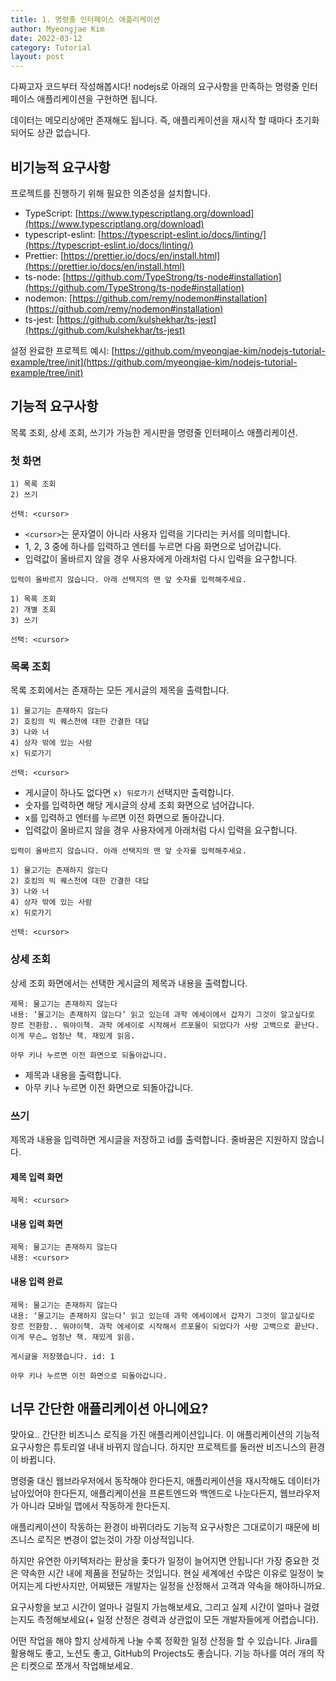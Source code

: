 ```yaml
---
title: 1. 명령줄 인터페이스 애플리케이션
author: Myeongjae Kim
date: 2022-03-12
category: Tutorial
layout: post
---
```


다짜고자 코드부터 작성해봅시다! nodejs로 아래의 요구사항을 만족하는 명령줄 인터페이스 애플리케이션을 구현하면 됩니다.

데이터는 메모리상에만 존재해도 됩니다. 즉, 애플리케이션을 재시작 할 때마다 초기화되어도 상관 없습니다.

## 비기능적 요구사항

프로젝트를 진행하기 위해 필요한 의존성을 설치합니다.

- TypeScript: [https://www.typescriptlang.org/download](https://www.typescriptlang.org/download)
- typescript-eslint: [https://typescript-eslint.io/docs/linting/](https://typescript-eslint.io/docs/linting/)
- Prettier: [https://prettier.io/docs/en/install.html](https://prettier.io/docs/en/install.html)
- ts-node: [https://github.com/TypeStrong/ts-node#installation](https://github.com/TypeStrong/ts-node#installation)
- nodemon: [https://github.com/remy/nodemon#installation](https://github.com/remy/nodemon#installation)
- ts-jest: [https://github.com/kulshekhar/ts-jest](https://github.com/kulshekhar/ts-jest)

설정 완료한 프로젝트 예시: [https://github.com/myeongjae-kim/nodejs-tutorial-example/tree/init](https://github.com/myeongjae-kim/nodejs-tutorial-example/tree/init)

## 기능적 요구사항

목록 조회, 상세 조회, 쓰기가 가능한 게시판을 명령줄 인터페이스 애플리케이션.

### 첫 화면

```
1) 목록 조회
2) 쓰기

선택: <cursor> 
```

- `<cursor>`는 문자열이 아니라 사용자 입력을 기다리는 커서를 의미합니다.
- 1, 2, 3 중에 하나를 입력하고 엔터를 누르면 다음 화면으로 넘어갑니다.
- 입력값이 올바르지 않을 경우 사용자에게 아래처럼 다시 입력을 요구합니다.

```
입력이 올바르지 않습니다. 아래 선택지의 맨 앞 숫자를 입력해주세요.

1) 목록 조회
2) 개별 조회
3) 쓰기

선택: <cursor> 
```

### 목록 조회

목록 조회에서는 존재하는 모든 게시글의 제목을 출력합니다.

```
1) 물고기는 존재하지 않는다
2) 호킹의 빅 퀘스천에 대한 간결한 대답
3) 나와 너
4) 상자 밖에 있는 사람
x) 뒤로가기

선택: <cursor> 
```

- 게시글이 하나도 없다면 `x) 뒤로가기` 선택지만 출력합니다.
- 숫자를 입력하면 해당 게시글의 상세 조회 화면으로 넘어갑니다.
- x를 입력하고 엔터를 누르면 이전 화면으로 돌아갑니다.
- 입력값이 올바르지 않을 경우 사용자에게 아래처럼 다시 입력을 요구합니다.

```
입력이 올바르지 않습니다. 아래 선택지의 맨 앞 숫자를 입력해주세요.

1) 물고기는 존재하지 않는다
2) 호킹의 빅 퀘스천에 대한 간결한 대답
3) 나와 너
4) 상자 밖에 있는 사람
x) 뒤로가기

선택: <cursor> 
```

### 상세 조회

상세 조회 화면에서는 선택한 게시글의 제목과 내용을 출력합니다.

```
제목: 물고기는 존재하지 않는다
내용: ‘물고기는 존재하지 않는다’ 읽고 있는데 과학 에세이에서 갑자기 그것이 알고싶다로 장르 전환함.. 뭐야이책. 과학 에세이로 시작해서 르포물이 되었다가 사랑 고백으로 끝난다. 이게 무슨… 엄청난 책. 재밌게 읽음.

아무 키나 누르면 이전 화면으로 되돌아갑니다.
```

- 제목과 내용을 출력합니다.
- 아무 키나 누르면 이전 화면으로 되돌아갑니다.

### 쓰기

제목과 내용을 입력하면 게시글을 저장하고 id를 출력합니다. 줄바꿈은 지원하지 않습니다.

#### 제목 입력 화면

```
제목: <cursor>
```

#### 내용 입력 화면

```
제목: 물고기는 존재하지 않는다
내용: <cursor>
```

#### 내용 입력 완료

```
제목: 물고기는 존재하지 않는다
내용: ‘물고기는 존재하지 않는다’ 읽고 있는데 과학 에세이에서 갑자기 그것이 알고싶다로 장르 전환함.. 뭐야이책. 과학 에세이로 시작해서 르포물이 되었다가 사랑 고백으로 끝난다. 이게 무슨… 엄청난 책. 재밌게 읽음.

게시글을 저장했습니다. id: 1

아무 키나 누르면 이전 화면으로 되돌아갑니다.
```

## 너무 간단한 애플리케이션 아니에요?

맞아요.. 간단한 비즈니스 로직을 가진 애플리케이션입니다. 이 애플리케이션의 기능적 요구사항은 튜토리얼 내내 바뀌지 않습니다. 하지만 프로젝트를 둘러싼 비즈니스의 환경이 바뀝니다.

명령줄 대신 웹브라우저에서 동작해야 한다든지, 애플리케이션을 재시작해도 데이터가 남아있어야 한다든지, 애플리케이션을 프론트엔드와 백엔드로 나눈다든지, 웹브라우저가 아니라 모바일 앱에서 작동하게 한다든지.

애플리케이션이 작동하는 환경이 바뀌더라도 기능적 요구사항은 그대로이기 때문에 비즈니스 로직은 변경이 없는것이 가장 이상적입니다.

하지만 유연한 아키텍처라는 환상을 좇다가 일정이 늘어지면 안됩니다! 가장 중요한 것은 약속한 시간 내에 제품을 전달하는 것입니다. 현실 세계에선 수많은 이유로 일정이 늦어지는게 다반사지만, 어찌됐든 개발자는 일정을 산정해서 고객과 약속을 해야하니까요.

요구사항을 보고 시간이 얼마나 걸릴지 가늠해보세요, 그리고 실제 시간이 얼마나 걸렸는지도 측정해보세요(+ 일정 산정은 경력과 상관없이 모든 개발자들에게 어렵습니다).

어떤 작업을 해야 할지 상세하게 나눌 수록 정확한 일정 산정을 할 수 있습니다. Jira를 활용해도 좋고, 노션도 좋고, GitHub의 Projects도 좋습니다. 기능 하나를 여러 개의 작은 티켓으로 쪼개서 작업해보세요.
